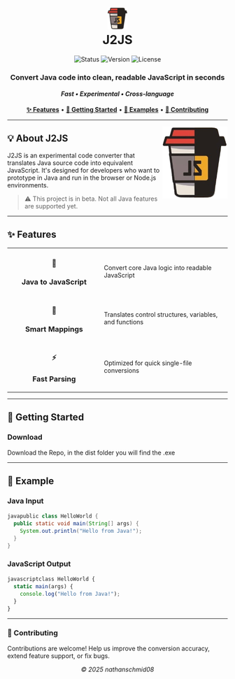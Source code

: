 <h1 align="center">
  <img src="ICONS/favicon.png" alt="J2JS Icon" height="50"> 
  <br>J2JS
</h1>
<p align="center">
  <img src="https://img.shields.io/badge/Status-Beta-yellow" alt="Status">
  <img src="https://img.shields.io/badge/Version-0.1-blue" alt="Version">
  <img src="https://img.shields.io/badge/License-Apache2.0-orange" alt="License">
</p>
<div align="center">
  <h3>
    <strong>Convert Java code into clean, readable JavaScript in seconds</strong>
  </h3>
  <h4>
    <em>Fast • Experimental • Cross-language</em>
  </h4>
</div>
<p align="center">
  <a href="#-features"><b>✨ Features</b></a> •
  <a href="#-getting-started"><b>🚀 Getting Started</b></a> •
  <a href="#-example"><b>🧪 Examples</b></a> •
  <a href="#-contributing"><b>🙌 Contributing</b></a>
</p>
<hr>
<img align="right" src="ICONS/favicon.png" width="150">

## 💡 About J2JS
J2JS is an experimental code converter that translates Java source code into equivalent JavaScript. It's designed for developers who want to prototype in Java and run in the browser or Node.js environments.

> ⚠️ This project is in beta. Not all Java features are supported yet.

<hr>

## ✨ Features
<table>
  <tr>
    <td width="200"><h3 align="center">🔄</h3><h3 align="center"><b>Java to JavaScript</b></h3></td>
    <td>Convert core Java logic into readable JavaScript</td>
  </tr>
  <tr>
    <td width="200"><h3 align="center">🧠</h3><h3 align="center"><b>Smart Mappings</b></h3></td>
    <td>Translates control structures, variables, and functions</td>
  </tr>
  <tr>
    <td width="200"><h3 align="center">⚡</h3><h3 align="center"><b>Fast Parsing</b></h3></td>
    <td>Optimized for quick single-file conversions</td>
  </tr>
</table>
<hr>

## 🚀 Getting Started

### Download
Download the Repo, in the dist folder you will find the .exe
<hr>

## 🧪 Example

### Java Input
```java
javapublic class HelloWorld {
  public static void main(String[] args) {
    System.out.println("Hello from Java!");
  }
}
```

### JavaScript Output
```javascript
javascriptclass HelloWorld {
  static main(args) {
    console.log("Hello from Java!");
  }
}
```
<hr>

### 🙌 Contributing
Contributions are welcome! Help us improve the conversion accuracy, extend feature support, or fix bugs.
<div align="center">
  <p><i>© 2025 nathanschmid08</i></p>
</div>
